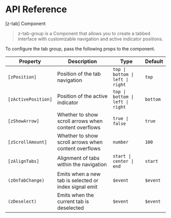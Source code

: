 # API Reference

[z-tab] Component

> z-tab-group is a Component that allows you to create a tabbed interface with customizable navigation and active indicator positions.

To configure the tab group, pass the following props to the component.

| Property            | Description                                           | Type                             | Default  |
| ------------------- | ----------------------------------------------------- | -------------------------------- | -------- |
| `[zPosition]`       | Position of the tab navigation                        | `top \| bottom \| left \| right` | `top`    |
| `[zActivePosition]` | Position of the active indicator                      | `top \| bottom \| left \| right` | `bottom` |
| `[zShowArrow]`      | Whether to show scroll arrows when content overflows  | `true \| false`                  | `true`   |
| `[zScrollAmount]`   | Whether to show scroll arrows when content overflows  | `number`                         | `100`    |
| `[zAlignTabs]`      | Alignment of tabs within the navigation               | `start \| center \| end`         | `start`  |
| `(zOnTabChange)`    | Emits when a new tab is selected or index signal emit | `$event`                         | `$event` |
| `(zDeselect)`       | Emits when the current tab is deselected              | `$event`                         | `$event` |
